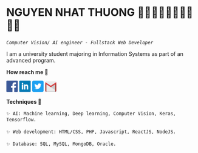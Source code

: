 # NGUYEN NHAT THUONG 👋🏻👋🏻👋🏻👋🏻👋🏻
*`Computer Vision/ AI engineer - Fullstack Web Developer`*

I am a university student majoring in Information Systems as part of an advanced program.
	
<space><space>
**How reach me 📩**
<p align="left">
    	<code><a href="https://www.facebook.com/zu.itpc/"><img width="30px" src="./images/facebook.png" title="Facebook"/></a></code>
	<code><a href="https://www.linkedin.com/in/thưởng-nguyễn-315184207/"><img width="30px" src="./images/linkedin.png" title="Linkedin"/></a></code>
	<code><a href="https://twitter.com/ThngNgu93664987"><img width="30px" src="./images/twitter.png" title="Twitter"/></a></code>
	<code><a href="mailto:nguyennhatthuong.it.pch@gmail.com"><img width="30px" src="./images/gmail.png" title="Gmail"/></a></code>
 </p>

**Techniques 🤖**

	✨ AI: Machine learning, Deep learning, Computer Vision, Keras, Tensorflow. 
 
  	✨ Web development: HTML/CSS, PHP, Javascript, ReactJS, NodeJS.

	✨ Database: SQL, MySQL, MongoDB, Oracle.
 






